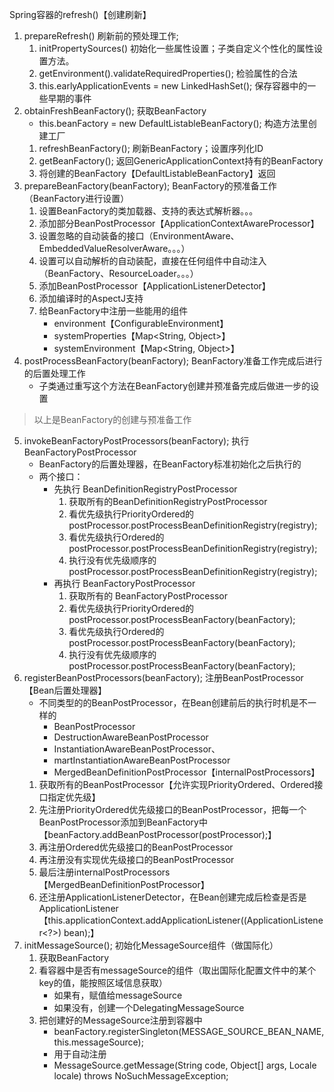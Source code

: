 Spring容器的refresh()【创建刷新】
1. prepareRefresh() 刷新前的预处理工作;
    1. initPropertySources() 初始化一些属性设置；子类自定义个性化的属性设置方法。
    2. getEnvironment().validateRequiredProperties(); 检验属性的合法
    3. this.earlyApplicationEvents = new LinkedHashSet<ApplicationEvent>(); 保存容器中的一些早期的事件
2. obtainFreshBeanFactory(); 获取BeanFactory
    - this.beanFactory = new DefaultListableBeanFactory(); 构造方法里创建工厂
    1. refreshBeanFactory(); 刷新BeanFactory；设置序列化ID
    2. getBeanFactory(); 返回GenericApplicationContext持有的BeanFactory
    3. 将创建的BeanFactory【DefaultListableBeanFactory】返回
3. prepareBeanFactory(beanFactory); BeanFactory的预准备工作（BeanFactory进行设置）
    1. 设置BeanFactory的类加载器、支持的表达式解析器。。。
    2. 添加部分BeanPostProcessor【ApplicationContextAwareProcessor】
    3. 设置忽略的自动装备的接口（EnvironmentAware、EmbeddedValueResolverAware。。。）
    4. 设置可以自动解析的自动装配，直接在任何组件中自动注入（BeanFactory、ResourceLoader。。。）
    5. 添加BeanPostProcessor【ApplicationListenerDetector】
    6. 添加编译时的AspectJ支持
    7. 给BeanFactory中注册一些能用的组件
        - environment【ConfigurableEnvironment】
        - systemProperties【Map<String, Object>】
        - systemEnvironment【Map<String, Object>】
4. postProcessBeanFactory(beanFactory); BeanFactory准备工作完成后进行的后置处理工作
    - 子类通过重写这个方法在BeanFactory创建并预准备完成后做进一步的设置

> 以上是BeanFactory的创建与预准备工作

5. invokeBeanFactoryPostProcessors(beanFactory); 执行BeanFactoryPostProcessor
    - BeanFactory的后置处理器，在BeanFactory标准初始化之后执行的
    - 两个接口：
        - 先执行 BeanDefinitionRegistryPostProcessor
            1. 获取所有的BeanDefinitionRegistryPostProcessor
            2. 看优先级执行PriorityOrdered的 postProcessor.postProcessBeanDefinitionRegistry(registry);
            3. 看优先级执行Ordered的 postProcessor.postProcessBeanDefinitionRegistry(registry);
            4. 执行没有优先级顺序的 postProcessor.postProcessBeanDefinitionRegistry(registry);
        - 再执行 BeanFactoryPostProcessor
            1. 获取所有的 BeanFactoryPostProcessor
            2. 看优先级执行PriorityOrdered的 postProcessor.postProcessBeanFactory(beanFactory);
            3. 看优先级执行Ordered的 postProcessor.postProcessBeanFactory(beanFactory);
            4. 执行没有优先级顺序的 postProcessor.postProcessBeanFactory(beanFactory);
6. registerBeanPostProcessors(beanFactory); 注册BeanPostProcessor【Bean后置处理器】
    - 不同类型的的BeanPostProcessor，在Bean创建前后的执行时机是不一样的
        - BeanPostProcessor
        - DestructionAwareBeanPostProcessor
        - InstantiationAwareBeanPostProcessor、
        - martInstantiationAwareBeanPostProcessor
        - MergedBeanDefinitionPostProcessor【internalPostProcessors】
    1. 获取所有的BeanPostProcessor【允许实现PriorityOrdered、Ordered接口指定优先级】
    2. 先注册PriorityOrdered优先级接口的BeanPostProcessor，把每一个BeanPostProcessor添加到BeanFactory中【beanFactory.addBeanPostProcessor(postProcessor);】
    3. 再注册Ordered优先级接口的BeanPostProcessor
    4. 再注册没有实现优先级接口的BeanPostProcessor
    5. 最后注册internalPostProcessors【MergedBeanDefinitionPostProcessor】
    6. 还注册ApplicationListenerDetector，在Bean创建完成后检查是否是ApplicationListener【this.applicationContext.addApplicationListener((ApplicationListener<?>) bean);】
7. initMessageSource(); 初始化MessageSource组件（做国际化）
    1. 获取BeanFactory
    2. 看容器中是否有messageSource的组件（取出国际化配置文件中的某个key的值，能按照区域信息获取）
        - 如果有，赋值给messageSource
        - 如果没有，创建一个DelegatingMessageSource
    3. 把创建好的MessageSource注册到容器中
        - beanFactory.registerSingleton(MESSAGE_SOURCE_BEAN_NAME, this.messageSource);
        - 用于自动注册
        - MessageSource.getMessage(String code, Object[] args, Locale locale) throws NoSuchMessageException;
        

    
    
    
